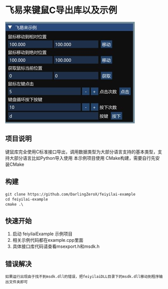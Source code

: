 # 飞易来键鼠C导出库以及示例

![preview](./screenshots/preview.JPG)

## 项目说明
键鼠库完全使用C标准接口导出，调用数据类型为大部分语言支持的基本类型，支持大部分语言比如Python导入使用
本示例项目使用 CMake构建，需要自行先安装CMake

## 构建
```
git clone https://github.com/DarlingZeroX/feiyilai-example
cd feiyilai-example
cmake .\
```

## 快速开始
1. 启动 feiyilaiExample 示例项目
2. 相关示例代码都在example.cpp里面
3. 具体接口库代码请查看msexport.h和msdk.h

## 错误解决
`如果运行出现由于找不到msdk.dll的错误，把feiyilaiDLL目录下的msdk.dll移动到程序输出文件夹即可`